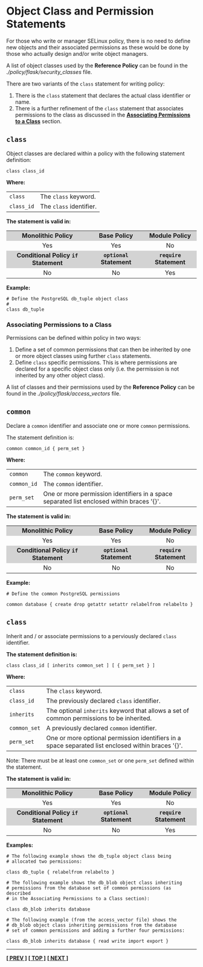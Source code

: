 # Object Class and Permission Statements

For those who write or manager SELinux policy, there is no need to
define new objects and their associated permissions as these would be
done by those who actually design and/or write object managers.

A list of object classes used by the **Reference Policy** can be found
in the *./policy/flask/security\_classes* file.

There are two variants of the `class` statement for writing policy:

1.  There is the `class` statement that declares the actual class
    identifier or name.
2.  There is a further refinement of the `class` statement that
    associates permissions to the class as discussed in the
    [**Associating Permissions to a Class**](#associating-permissions-to-a-class)
    section.


## `class`

Object classes are declared within a policy with the following statement
definition:

```
class class_id
```

**Where:**

<table>
<tbody>
<tr>
<td><code>class</code></td>
<td>The <code>class</code> keyword.</td>
</tr>
<tr>
<td><code>class_id</code></td>
<td>The <code>class</code> identifier. </td>
</tr>
</tbody>
</table>

**The statement is valid in:**

<table style="text-align:center">
<tbody>
<tr style="background-color:#D3D3D3;">
<td><strong>Monolithic Policy</strong></td>
<td><strong>Base Policy</strong></td>
<td><strong>Module Policy</strong></td>
</tr>
<tr>
<td>Yes</td>
<td>Yes</td>
<td>No</td>
</tr>
<tr style="background-color:#D3D3D3;">
<td><strong>Conditional Policy <code>if</code> Statement</strong></td>
<td><strong><code>optional</code> Statement</strong></td>
<td><strong><code>require</code> Statement</strong></td>
</tr>
<tr>
<td>No</td>
<td>No</td>
<td>Yes</td>
</tr>
</tbody>
</table>

**Example:**

```
# Define the PostgreSQL db_tuple object class
#
class db_tuple
```


### Associating Permissions to a Class

Permissions can be defined within policy in two ways:

1.  Define a set of common permissions that can then be inherited by one
    or more object classes using further `class` statements.
2.  Define `class` specific permissions. This is where permissions are
    declared for a specific object class only (i.e. the permission is
    not inherited by any other object class).

A list of classes and their permissions used by the **Reference Policy**
can be found in the *./policy/flask/access_vectors* file.


## `common`

Declare a `common` identifier and associate one or more `common` permissions.

The statement definition is:

```
common common_id { perm_set }
```

**Where:**

<table>
<tbody>
<tr>
<td><code>common</code></td>
<td>The <code>common</code> keyword.</td>
</tr>
<tr>
<td><code>common_id</code></td>
<td>The <code>common</code> identifier. </td>
</tr>
<tr>
<td><code>perm_set</code></td>
<td>One or more permission identifiers in a space separated list enclosed within braces '{}'.</td>
</tr>
</tbody>
</table>

**The statement is valid in:**

<table style="text-align:center">
<tbody>
<tr style="background-color:#D3D3D3;">
<td><strong>Monolithic Policy</strong></td>
<td><strong>Base Policy</strong></td>
<td><strong>Module Policy</strong></td>
</tr>
<tr>
<td>Yes</td>
<td>Yes</td>
<td>No</td>
</tr>
<tr style="background-color:#D3D3D3;">
<td><strong>Conditional Policy <code>if</code> Statement</strong></td>
<td><strong><code>optional</code> Statement</strong></td>
<td><strong><code>require</code> Statement</strong></td>
</tr>
<tr>
<td>No</td>
<td>No</td>
<td>No</td>
</tr>
</tbody>
</table>

**Example:**

```
# Define the common PostgreSQL permissions

common database { create drop getattr setattr relabelfrom relabelto }
```


## `class`

Inherit and / or associate permissions to a perviously declared `class` identifier.

**The statement definition is:**

```
class class_id [ inherits common_set ] [ { perm_set } ]
```

**Where:**

<table>
<tbody>
<tr>
<td><code>class</code></td>
<td>The <code>class</code> keyword.</td>
</tr>
<tr>
<td><code>class_id</code></td>
<td>The previously declared <code>class</code> identifier. </td>
</tr>
<tr>
<td><code>inherits</code></td>
<td>The optional <code>inherits</code> keyword that allows a set of common permissions to be inherited.</td>
</tr>
<tr>
<td><code>common_set</code></td>
<td>A previously declared <code>common</code> identifier.</td>
</tr>
<tr>
<td><code>perm_set</code></td>
<td>One or more optional permission identifiers in a space separated list enclosed within braces '{}'.</td>
</tr>
</tbody>
</table>

Note: There must be at least one `common_set` or one `perm_set` defined within
the statement.

**The statement is valid in:**

<table style="text-align:center">
<tbody>
<tr style="background-color:#D3D3D3;">
<td><strong>Monolithic Policy</strong></td>
<td><strong>Base Policy</strong></td>
<td><strong>Module Policy</strong></td>
</tr>
<tr>
<td>Yes</td>
<td>Yes</td>
<td>No</td>
</tr>
<tr style="background-color:#D3D3D3;">
<td><strong>Conditional Policy <code>if</code> Statement</strong></td>
<td><strong><code>optional</code> Statement</strong></td>
<td><strong><code>require</code> Statement</strong></td>
</tr>
<tr>
<td>No</td>
<td>No</td>
<td>Yes</td>
</tr>
</tbody>
</table>

**Examples:**

```
# The following example shows the db_tuple object class being
# allocated two permissions:

class db_tuple { relabelfrom relabelto }
```

```
# The following example shows the db_blob object class inheriting
# permissions from the database set of common permissions (as described
# in the Associating Permissions to a Class section):

class db_blob inherits database
```

```
# The following example (from the access_vector file) shows the
# db_blob object class inheriting permissions from the database
# set of common permissions and adding a further four permissions:

class db_blob inherits database { read write import export }
```


<!-- %CUTHERE% -->

---
**[[ PREV ]](xperm_rules.md)** **[[ TOP ]](#)** **[[ NEXT ]](conditional_statements.md)**
